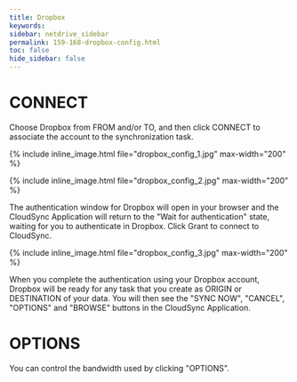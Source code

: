 ```yaml
---
title: Dropbox
keywords:
sidebar: netdrive_sidebar
permalink: 159-168-dropbox-config.html
toc: false
hide_sidebar: false
---
```


CONNECT
==================
Choose Dropbox from FROM and/or TO, and then click CONNECT to associate the account to the synchronization task.

{% include inline_image.html file="dropbox_config_1.jpg" max-width="200" %}

{% include inline_image.html file="dropbox_config_2.jpg" max-width="200" %}


The authentication window for Dropbox will open in your browser and the CloudSync Application will return to the "Wait for authentication" state, waiting for you to authenticate in Dropbox. Click Grant to connect to CloudSync.


{% include inline_image.html file="dropbox_config_3.jpg" max-width="200" %}

When you complete the authentication using your Dropbox account, Dropbox will be ready for any task that you create as ORIGIN or DESTINATION of your data. You will then see the "SYNC NOW", "CANCEL", "OPTIONS" and "BROWSE" buttons in the CloudSync Application.


OPTIONS
==================
You can control the bandwidth used by clicking "OPTIONS".

